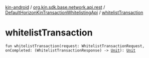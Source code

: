 [kin-android](../../index.md) / [org.kin.sdk.base.network.api.rest](../index.md) / [DefaultHorizonKinTransactionWhitelistingApi](index.md) / [whitelistTransaction](./whitelist-transaction.md)

# whitelistTransaction

`fun whitelistTransaction(request: WhitelistTransactionRequest, onCompleted: (WhitelistTransactionResponse) -> `[`Unit`](https://kotlinlang.org/api/latest/jvm/stdlib/kotlin/-unit/index.html)`): `[`Unit`](https://kotlinlang.org/api/latest/jvm/stdlib/kotlin/-unit/index.html)